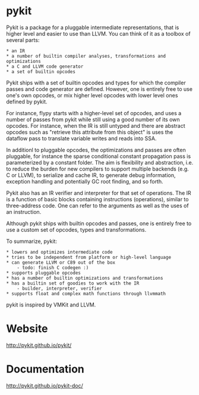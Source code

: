 pykit
=====

Pykit is a package for a pluggable intermediate representations, that
is higher level and easier to use than LLVM. You can think of it as a
toolbox of several parts:

    * an IR
    * a number of builtin compiler analyses, transformations and optimizations
    * a C and LLVM code generator
    * a set of builtin opcodes

Pykit ships with a set of builtin opcodes and types for which the compiler
passes and code generator are defined. However, one is entirely free to use
one's own opcodes, or mix higher level opcodes with lower level ones defined
by pykit.

For instance, flypy starts with a higher-level set of opcodes, and uses a
number of passes from pykit while still using a good number of its own opcodes.
For instance, when the IR is still untyped and there are abstract opcodes such
as "retrieve this attribute from this object" is uses the dataflow pass to
translate variable writes and reads into SSA.

In additionl to pluggable opcodes, the optimizations and passes are often
pluggable, for instance the sparse conditional constant propagation pass is
parameterized by a constant folder. The aim is flexibility and abstraction,
i.e. to reduce the burden for new compilers to support multiple backends
(e.g. C or LLVM), to serialize and cache IR, to generate debug information,
exception handling and potentially GC root finding, and so forth.

Pykit also has an IR verifier and interpreter for that set of operations.
The IR is a function of basic blocks containing instructions (operations),
similar to three-address code. One can refer to the arguments as well as
the uses of an instruction.

Although pykit ships with builtin opcodes and passes, one is entirely
free to use a custom set of opcodes, types and transformations.

To summarize, pykit:

    * lowers and optimizes intermediate code
    * tries to be independent from platform or high-level language
    * can generate LLVM or C89 out of the box
        - todo: finish C codegen :)
    * supports pluggable opcodes
    * has a number of builtin optimizations and transformations
    * has a builtin set of goodies to work with the IR
        - builder, interpreter, verifier
    * supports float and complex math functions through llvmmath

pykit is inspired by VMKit and LLVM.

Website
=======
http://pykit.github.io/pykit/

Documentation
=============
http://pykit.github.io/pykit-doc/
